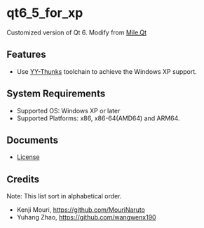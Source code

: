 ﻿# qt6_5_for_xp

Customized version of Qt 6.
Modify from [Mile.Qt](https://github.com/ProjectMile/Mile.Qt)

## Features
- Use [YY-Thunks](https://github.com/Chuyu-Team/YY-Thunks) toolchain to achieve
  the Windows XP support.

## System Requirements

- Supported OS: Windows XP or later
- Supported Platforms: x86, x86-64(AMD64) and ARM64.

## Documents

- [License](License.md)

## Credits

Note: This list sort in alphabetical order.

- Kenji Mouri, https://github.com/MouriNaruto
- Yuhang Zhao, https://github.com/wangwenx190
